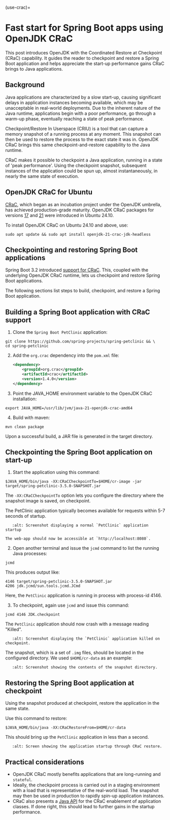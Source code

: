 (use-crac)=

# Fast start for Spring Boot apps using OpenJDK CRaC 

This post introduces OpenJDK with the Coordinated Restore at Checkpoint (CRaC) capability. It guides the reader to checkpoint and restore a Spring Boot application and helps appreciate the start-up performance gains CRaC brings to Java applications.

## Background

Java applications are characterized by a slow start-up, causing significant delays in application instances becoming available, which may be unacceptable in real-world deployments. Due to the inherent nature of the Java runtime, applications begin with a poor performance, go through a warm-up phase, eventually reaching a state of peak performance.

Checkpoint/Restore In Userspace (CRIU) is a tool that can capture a memory snapshot of a running process at any moment. This snapshot can then be used to restore the process to the exact state it was in. OpenJDK CRaC brings this same checkpoint-and-restore capability to the Java runtime.

CRaC makes it possible to checkpoint a Java application, running in a state of 'peak performance'. Using the checkpoint snapshot, subsequent instances of the application could be spun up, almost instantaneously, in nearly the same state of execution.


## OpenJDK CRaC for Ubuntu

[CRaC](https://openjdk.org/projects/crac/), which began as an incubation project under the OpenJDK umbrella, has achieved production-grade maturity. OpenJDK CRaC packages for versions [17](https://launchpad.net/ubuntu/+source/openjdk-17-crac) and [21](https://launchpad.net/ubuntu/+source/openjdk-17-crac) were introduced in Ubuntu 24.10.

To install OpenJDK CRaC on Ubuntu 24.10 and above, use:
```none
sudo apt update && sudo apt install openjdk-21-crac-jdk-headless
```

## Checkpointing and restoring Spring Boot applications

Spring Boot 3.2 introduced [support for CRaC](https://github.com/spring-projects/spring-boot/wiki/Spring-Boot-3.2-Release-Notes#initial-support-for-jvm-checkpoint-restore). This, coupled with the underlying OpenJDK CRaC runtime, lets us checkpoint and restore Spring Boot applications.

The following sections list steps to build, checkpoint, and restore a Spring Boot application.

## Building a Spring Boot application with CRaC support

1. Clone the `Spring Boot PetClinic` application:
```none
git clone https://github.com/spring-projects/spring-petclinic && \
cd spring-petclinic
```

2. Add the `org.crac` dependency into the `pom.xml` file:

   ```xml
   <dependency>
       <groupId>org.crac</groupId>
       <artifactId>crac</artifactId>
       <version>1.4.0</version>
   </dependency>
   ```

3. Point the JAVA_HOME environment variable to the OpenJDK CRaC installation:
```none
export JAVA_HOME=/usr/lib/jvm/java-21-openjdk-crac-amd64
```

4. Build with maven:
```none
mvn clean package
```

Upon a successful build, a JAR file is generated in the target directory.

## Checkpointing the Spring Boot application on start-up

1. Start the application using this command:
```none
$JAVA_HOME/bin/java -XX:CRaCCheckpointTo=$HOME/cr-image -jar target/spring-petclinic-3.5.0-SNAPSHOT.jar
```

The `-XX:CRaCCheckpointTo` option lets you configure the directory where the snapshot image is saved, on checkpoint.

The PetClinic application typically becomes available for requests within 5-7 seconds of startup.
```{figure} /images/crac-use/01-normal-startup.png
   :alt: Screenshot displaying a normal `PetClinic` application startup
```

    The web-app should now be accessible at `http://localhost:8080`.


2. Open another terminal and issue the `jcmd` command to list the running Java processes:
```none
jcmd
```
This produces output like:
```
4146 target/spring-petclinic-3.5.0-SNAPSHOT.jar
4206 jdk.jcmd/sun.tools.jcmd.JCmd
```
Here, the `PetClinic` application is running in process with process-id 4146.

3. To checkpoint, again use `jcmd` and issue this command:
```none
jcmd 4146 JDK.checkpoint
```
The `PetClinic` application should now crash with a message reading "Killed".

```{figure} /images/crac-use/02-app-killed.png
   :alt: Screenshot displaying the `PetClinic` application killed on checkpoint.
```

The snapshot, which is a set of `.img` files, should be located in the configured directory. We used `$HOME/cr-data` as an example:

```{figure} /images/crac-use/03-snapshot-dir.png
   :alt: Screenshot showing the contents of the snapshot directory.
```

## Restoring the Spring Boot application at checkpoint

Using the snapshot produced at checkpoint, restore the application in the same state.

Use this command to restore:
```none
$JAVA_HOME/bin/java -XX:CRaCRestoreFrom=$HOME/cr-data
```

This should bring up the `PetClinic` application in less than a second.

```{figure} /images/crac-use/04-restore-app.png
   :alt: Screen showing the application startup through CRaC restore.
```

## Practical considerations


 - OpenJDK CRaC mostly benefits applications that are long-running and `stateful`.
 - Ideally, the checkpoint process is carried out in a staging environment with a load that is representative of the real-world load. The snapshot may then be used in production to rapidly spin-up application instances.
 - CRaC also presents a [Java API](https://crac.github.io/jdk/jdk-crac/api/java.base/jdk/crac/package-summary.html) for the CRaC enablement of application classes. If done right, this should lead to further gains in the startup performance.
